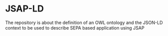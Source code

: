 # JSAP-LD
The repository is about the definition of an OWL ontology and the JSON-LD context to be used to describe SEPA based application using JSAP
